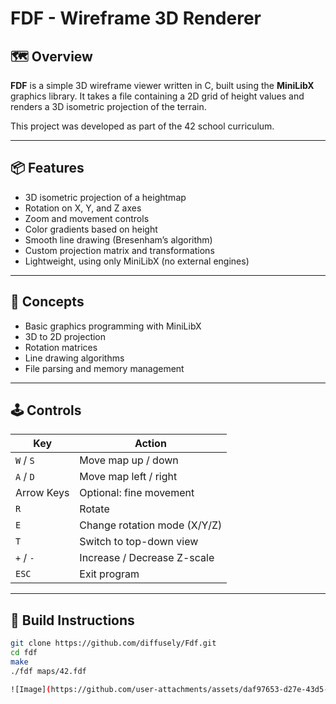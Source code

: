 # FDF - Wireframe 3D Renderer

## 🗺️ Overview

**FDF** is a simple 3D wireframe viewer written in C, built using the **MiniLibX** graphics library. It takes a file containing a 2D grid of height values and renders a 3D isometric projection of the terrain.

This project was developed as part of the 42 school curriculum.

---

## 📦 Features

- 3D isometric projection of a heightmap
- Rotation on X, Y, and Z axes
- Zoom and movement controls
- Color gradients based on height
- Smooth line drawing (Bresenham’s algorithm)
- Custom projection matrix and transformations
- Lightweight, using only MiniLibX (no external engines)

---

## 🧠 Concepts

- Basic graphics programming with MiniLibX
- 3D to 2D projection
- Rotation matrices
- Line drawing algorithms
- File parsing and memory management

---

## 🕹️ Controls

| Key           | Action                      |
|---------------|-----------------------------|
| `W` / `S`     | Move map up / down          |
| `A` / `D`     | Move map left / right       |
| Arrow Keys    | Optional: fine movement     |
| `R`           | Rotate                      |
| `E`           | Change rotation mode (X/Y/Z)|
| `T`           | Switch to top-down view     |
| `+` / `-`     | Increase / Decrease Z-scale |
| `ESC`         | Exit program                |

---

## 🔧 Build Instructions

```bash
git clone https://github.com/diffusely/Fdf.git
cd fdf
make
./fdf maps/42.fdf

![Image](https://github.com/user-attachments/assets/daf97653-d27e-43d5-b07c-53a4937f7417)

